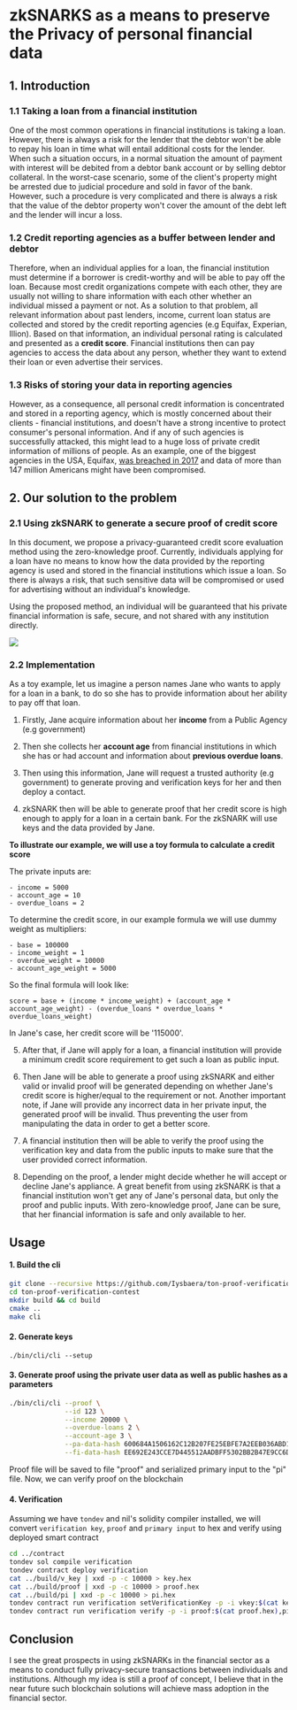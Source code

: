 # zkSNARKS as a means to preserve the Privacy of personal financial data


## 1. Introduction

### 1.1 Taking a loan from a financial institution

One of the most common operations in financial institutions is taking a loan. However, there is always a risk for the lender that the debtor won't be able to repay his loan in time what will entail additional costs for the lender. When such a situation occurs, in a normal situation the amount of payment with interest will be debited from a debtor bank account or by selling debtor collateral. In the worst-case scenario, some of the client's property might be arrested due to judicial procedure and sold in favor of the bank. However, such a procedure is very complicated and there is always a risk that the value of the debtor property won't cover the amount of the debt left and the lender will incur a loss.

### 1.2 Credit reporting agencies as a buffer between lender and debtor

Therefore, when an individual applies for a loan, the financial institution must determine if a borrower is credit-worthy and will be able to pay off the loan. Because most credit organizations compete with each other, they are usually not willing to share information with each other whether an individual missed a payment or not. As a solution to that problem, all relevant information about past lenders, income, current loan status are collected and stored by the credit reporting agencies (e.g Equifax, Experian, Illion). Based on that information, an individual personal rating is calculated and presented as a **credit score**. Financial institutions then can pay agencies to access the data about any person, whether they want to extend their loan or even advertise their services.


### 1.3 Risks of storing your data in reporting agencies

However, as a consequence, all personal credit information is concentrated and stored in a reporting agency, which is mostly concerned about their clients - financial institutions, and doesn't have a strong incentive to protect consumer's personal information. And if any of such agencies is successfully attacked, this might lead to a huge loss of private credit information of millions of people. As an example, one of the biggest agencies in the USA, Equifax, [was breached in 2017](https://krebsonsecurity.com/2017/09/breach-at-equifax-may-impact-143m-americans/) and data of more than 147 million Americans might have been compromised.

## 2. Our solution to the problem

### 2.1 Using zkSNARK to generate a secure proof of credit score

In this document, we propose a privacy-guaranteed credit score evaluation method using the zero-knowledge proof. Currently, individuals applying for a loan have no means to know how the data provided by the reporting agency is used and stored in the financial institutions which issue a loan. So there is always a  risk, that such sensitive data will be compromised or used for advertising without an individual's knowledge.


Using the proposed method, an individual will be guaranteed that his private financial information is safe, secure, and not shared with any institution directly. 


![](https://i.imgur.com/sjTqAYS.png)


### 2.2 Implementation

As a toy example, let us imagine a person names Jane who wants to apply for a loan in a bank, to do so she has to provide information about her ability to pay off that loan.

1. Firstly, Jane acquire information about her **income** from a Public Agency (e.g government)
2. Then she collects her **account age** from financial institutions in which she has or had account and information about **previous overdue loans**.
3. Then using this information, Jane will request a trusted authority (e.g government) to generate proving and verification keys for her and then deploy a contact.

4. zkSNARK then will be able to generate proof that her credit score is high enough to apply for a loan in a certain bank. For the zkSNARK will use keys and the data provided by Jane.

**To illustrate our example, we will use a toy formula to calculate a credit score**

The private inputs are:
```
- income = 5000
- account_age = 10
- overdue_loans = 2
```

To determine the credit score, in our example formula we will use dummy weight as multipliers:

```
- base = 100000
- income_weight = 1
- overdue_weight = 10000
- account_age_weight = 5000
```

So the final formula will look like:

`score = base + (income * income_weight) + (account_age * account_age_weight) - (overdue_loans * overdue_loans * overdue_loans_weight)`

In Jane's case, her credit score will be '115000'.

5. After that, if Jane will apply for a loan, a financial institution will provide a minimum credit score requirement to get such a loan as public input. 

6. Then Jane will be able to generate a proof using zkSNARK and either valid or invalid proof will be generated depending on whether Jane's credit score is higher/equal to the requirement or not.
Another important note, if Jane will provide any incorrect data in her private input, the generated proof will be invalid. Thus preventing the user from manipulating the data in order to get a better score.

6. A financial institution then will be able to verify the proof using the verification key and data from the public inputs to make sure that the user provided correct information. 


7. Depending on the proof, a lender might decide whether he will accept or decline Jane's appliance.
A great benefit from using zkSNARK is that a financial institution won't get any of Jane's personal data, but only the proof and public inputs. With zero-knowledge proof, Jane can be sure, that her financial information is safe and only available to her.



## Usage

#### 1. Build the cli

```bash
git clone --recursive https://github.com/Iysbaera/ton-proof-verification-contest
cd ton-proof-verification-contest
mkdir build && cd build
cmake ..
make cli
```

#### 2. Generate keys

`./bin/cli/cli --setup`


#### 3. Generate proof using the private user data as well as public hashes as a parameters

```bash
./bin/cli/cli --proof \
              --id 123 \
              --income 20000 \
              --overdue-loans 2 \
              --account-age 3 \
              --pa-data-hash 600684A1506162C12B207FE25EBFE7A2EEB036ABD1876B650AE448090639F014 \
              --fi-data-hash EE692E243CCE7D445512AADBFF5302BB2B47E9CC6DBB4C3141D1F9636B21E806
```

Proof file will be saved to file "proof" and serialized primary input to the "pi" file. Now, we can verify proof on the blockchain

#### 4. Verification
Assuming we have `tondev` and nil's solidity compiler installed, we will convert `verification key`, `proof` and `primary input` to hex and verify using deployed smart contract
```bash
cd ../contract
tondev sol compile verification
tondev contract deploy verification
cat ../build/v_key | xxd -p -c 10000 > key.hex
cat ../build/proof | xxd -p -c 10000 > proof.hex
cat ../build/pi | xxd -p -c 10000 > pi.hex
tondev contract run verification setVerificationKey -p -i vkey:$(cat key.hex)
tondev contract run verification verify -p -i proof:$(cat proof.hex),pi:$(cat pi.hex)
```

## Conclusion

I see the great prospects in using zkSNARKs in the financial sector as a means to conduct fully privacy-secure transactions between individuals and institutions. Although my idea is still a proof of concept, I believe that in the near future such blockchain solutions will achieve mass adoption in the financial sector.
